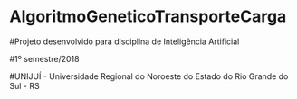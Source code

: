 # AlgoritmoGeneticoTransporteCarga

#Projeto desenvolvido para disciplina de Inteligência Artificial

#1º semestre/2018

#UNIJUÍ - Universidade Regional do Noroeste do Estado do Rio Grande do Sul - RS
